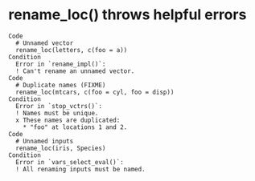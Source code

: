 # rename_loc() throws helpful errors

    Code
      # Unnamed vector
      rename_loc(letters, c(foo = a))
    Condition
      Error in `rename_impl()`:
      ! Can't rename an unnamed vector.
    Code
      # Duplicate names (FIXME)
      rename_loc(mtcars, c(foo = cyl, foo = disp))
    Condition
      Error in `stop_vctrs()`:
      ! Names must be unique.
      x These names are duplicated:
        * "foo" at locations 1 and 2.
    Code
      # Unnamed inputs
      rename_loc(iris, Species)
    Condition
      Error in `vars_select_eval()`:
      ! All renaming inputs must be named.

